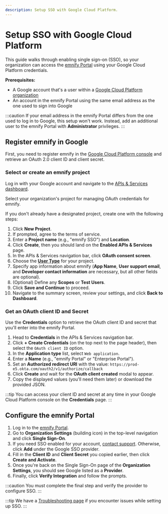 ```yaml
---
description: Setup SSO with Google Cloud Platform.
---
```


# Setup SSO with Google Cloud Platform

This guide walks through enabling single sign-on (SSO), so your organization can access the [emnify Portal](https://portal.emnify.com/) using your Google Cloud Platform credentials.

**Prerequisites:**

- A Google account that's a user within a [Google Cloud Platform organization](https://cloud.google.com/resource-manager/docs/creating-managing-organization)
- An account in the emnify Portal using the same email address as the one used to sign into Google 

:::caution
If your email address in the emnify Portal differs from the one used to log in to Google, this setup won't work. 
Instead, add an additional user to the emnify Portal with **Administrator** privileges.
:::

## Register emnify in Google

First, you need to register emnify in the [Google Cloud Platform console](https://console.developers.google.com/) and retrieve an OAuth 2.0 client ID and client secret. 

### Select or create an emnify project

Log in with your Google account and navigate to the [APIs & Services dashboard](https://console.developers.google.com/apis/dashboard). 

Select your organization's project for managing OAuth credentials for emnify. 

If you don't already have a designated project, create one with the following steps:

1. Click **New Project**.
1. If prompted, agree to the terms of service.
1. Enter a **Project name** (e.g., "emnify SSO") and **Location**.
1. Click **Create**, then you should land on the **Enabled APIs & Services** page.
1. In the APIs & Services navigation bar, click **OAuth consent screen**.
1. Choose the [**User Type**](https://support.google.com/cloud/answer/10311615#user-type) for your project.
1. Specify app information about emnify (**App Name**, **User support email**, and **Developer contact information** are necessary, but all other fields are optional).
1. (Optional) Define any **Scopes** or **Test Users**.
1. Click **Save and Continue** to proceed.
1. Navigate to the summary screen, review your settings, and click **Back to Dashboard**.

### Get an OAuth client ID and Secret

Use the **Credentials** option to retrieve the OAuth client ID and secret that you'll enter into the emnify Portal.

1. Head to **Credentials** in the APIs & Services navigation bar.
1. Click **+ Create Credentials** (on the top next to the page header), then select the `OAuth client ID` option.
1. In the **Application type** list, select `Web application`.
1. Enter a **Name** (e.g., "emnify Portal" or "Enterprise Portal").
1. Set an **Authorized redirect URI** with the value: `https://prod-e5.okta.com/oauth2/v1/authorize/callback`
1. Click **Create** and wait for the **OAuth client created** modal to appear.
1. Copy the displayed values (you'll need them later) or download the provided JSON.

:::tip
You can access your client ID and secret at any time in your Google Cloud Platform console on the **Credentials** page.
:::

## Configure the emnify Portal

1. Log in to the [emnify Portal](https://portal.emnify.com/).
1. Go to **Organization Settings** (building icon) in the top-level navigation and click **Single Sign-On**.
1. If you need SSO enabled for your account, [contact support](https://support.emnify.com/). 
Otherwise, click **Add** under the Google SSO provider.
1. Fill in the **Client ID** and **Client Secret** you copied earlier, then click **Create and Activate**.
1. Once you're back on the Single Sign-On page of the **Organization Settings**, you should see Google listed as a **Provider**.
1. Finally, click **Verify Integration** and follow the prompts.

:::caution
You must complete the final step and verify the provider to configure SSO.
:::

:::tip
We have a [Troubleshooting page](troubleshooting#general) if you encounter issues while setting up SSO.
:::